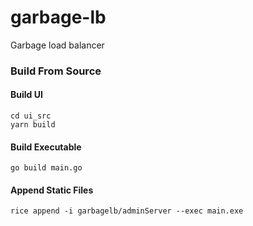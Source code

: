 # garbage-lb
Garbage load balancer


### Build From Source

#### Build UI
    cd ui_src
    yarn build

#### Build Executable
    go build main.go

#### Append Static Files
    rice append -i garbagelb/adminServer --exec main.exe
